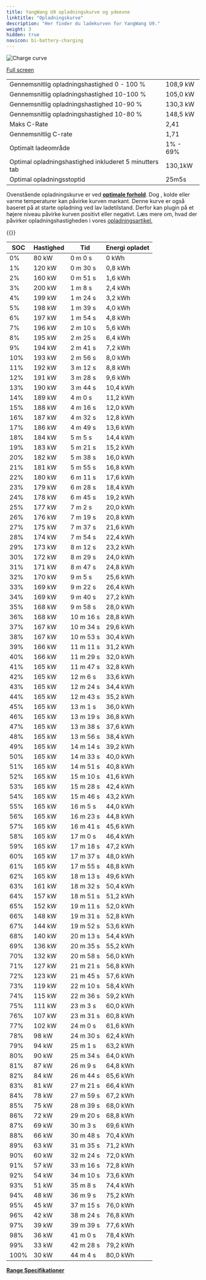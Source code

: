 ```yaml
---
title: YangWang U9 opladningskurve og ydeevne
linktitle: "Opladningskurve"
description: "Her finder du ladekurven for YangWang U9."
weight: 3
hidden: true
navicon: bi-battery-charging
---
```

<!-- markdownlint-disable MD033 -->
<img src="/images/models/yangwang/u9/u9/chargingcurve.svg" alt="Charge curve" class="img-fluid">

[Full screen](/images/models/yangwang/u9/u9/chargingcurve.svg)


<table class="table table-striped border">
<tbody>
<tr>
<td>Gennemsnitlig opladningshastighed 0 - 100 %</td><td>108,9 kW</td>
</tr>
<tr>
<td>Gennemsnitlig opladningshastighed 10-100 %</td><td>105,0 kW</td>
</tr>
<tr>
<td>Gennemsnitlig opladningshastighed 10-90 %</td><td>130,3 kW</td>
</tr>
<tr>
<td>Gennemsnitlig opladningshastighed 10-80 %</td><td>148,5 kW</td>
</tr>
<tr>
<td>Maks C-Rate</td><td>2,41</td>
</tr>
<tr>
<td>Gennemsnitlig C-rate</td><td>1,71</td>
</tr>
<tr>
<td>Optimalt ladeområde</td><td>1% - 69%</td>
</tr>
<tr>
<td>Optimal opladningshastighed inkluderet 5 minutters tab</td><td>130,1kW</td>
</tr>
<tr>
<td>Optimal opladningsstoptid</td><td>25m5s</td>
</tr>
</tbody>
</table>


Ovenstående opladningskurve er ved **[optimale forhold](../../../../../technology/battery/charging/#temperatur)**. Dog , kolde eller varme temperaturer kan påvirke kurven markant. Denne kurve er også baseret på at starte opladning ved lav ladetilstand. Derfor kan plugin på et højere niveau påvirke kurven positivt eller negativt. Læs mere om, hvad der påvirker opladningshastigheden i vores [opladningsartikel.](../../../../../technology/battery/charging/)


{{<evkxdisplayaddarticle />}}
<table class="table table-striped border">
<thead>
<tr><th>SOC</th><th>Hastighed</th><th>Tid</th><th>Energi opladet</th></tr>
</thead>
<tbody>
<tr>
<td>0%</td><td>80 kW</td><td> 0 m 0 s </td><td>0 kWh </td>
</tr>
<tr>
<td>1%</td><td>120 kW</td><td> 0 m 30 s </td><td>0,8 kWh </td>
</tr>
<tr>
<td>2%</td><td>160 kW</td><td> 0 m 51 s </td><td>1,6 kWh </td>
</tr>
<tr>
<td>3%</td><td>200 kW</td><td> 1 m 8 s </td><td>2,4 kWh </td>
</tr>
<tr>
<td>4%</td><td>199 kW</td><td> 1 m 24 s </td><td>3,2 kWh </td>
</tr>
<tr>
<td>5%</td><td>198 kW</td><td> 1 m 39 s </td><td>4,0 kWh </td>
</tr>
<tr>
<td>6%</td><td>197 kW</td><td> 1 m 54 s </td><td>4,8 kWh </td>
</tr>
<tr>
<td>7%</td><td>196 kW</td><td> 2 m 10 s </td><td>5,6 kWh </td>
</tr>
<tr>
<td>8%</td><td>195 kW</td><td> 2 m 25 s </td><td>6,4 kWh </td>
</tr>
<tr>
<td>9%</td><td>194 kW</td><td> 2 m 41 s </td><td>7,2 kWh </td>
</tr>
<tr>
<td>10%</td><td>193 kW</td><td> 2 m 56 s </td><td>8,0 kWh </td>
</tr>
<tr>
<td>11%</td><td>192 kW</td><td> 3 m 12 s </td><td>8,8 kWh </td>
</tr>
<tr>
<td>12%</td><td>191 kW</td><td> 3 m 28 s </td><td>9,6 kWh </td>
</tr>
<tr>
<td>13%</td><td>190 kW</td><td> 3 m 44 s </td><td>10,4 kWh </td>
</tr>
<tr>
<td>14%</td><td>189 kW</td><td> 4 m 0 s </td><td>11,2 kWh </td>
</tr>
<tr>
<td>15%</td><td>188 kW</td><td> 4 m 16 s </td><td>12,0 kWh </td>
</tr>
<tr>
<td>16%</td><td>187 kW</td><td> 4 m 32 s </td><td>12,8 kWh </td>
</tr>
<tr>
<td>17%</td><td>186 kW</td><td> 4 m 49 s </td><td>13,6 kWh </td>
</tr>
<tr>
<td>18%</td><td>184 kW</td><td> 5 m 5 s </td><td>14,4 kWh </td>
</tr>
<tr>
<td>19%</td><td>183 kW</td><td> 5 m 21 s </td><td>15,2 kWh </td>
</tr>
<tr>
<td>20%</td><td>182 kW</td><td> 5 m 38 s </td><td>16,0 kWh </td>
</tr>
<tr>
<td>21%</td><td>181 kW</td><td> 5 m 55 s </td><td>16,8 kWh </td>
</tr>
<tr>
<td>22%</td><td>180 kW</td><td> 6 m 11 s </td><td>17,6 kWh </td>
</tr>
<tr>
<td>23%</td><td>179 kW</td><td> 6 m 28 s </td><td>18,4 kWh </td>
</tr>
<tr>
<td>24%</td><td>178 kW</td><td> 6 m 45 s </td><td>19,2 kWh </td>
</tr>
<tr>
<td>25%</td><td>177 kW</td><td> 7 m 2 s </td><td>20,0 kWh </td>
</tr>
<tr>
<td>26%</td><td>176 kW</td><td> 7 m 19 s </td><td>20,8 kWh </td>
</tr>
<tr>
<td>27%</td><td>175 kW</td><td> 7 m 37 s </td><td>21,6 kWh </td>
</tr>
<tr>
<td>28%</td><td>174 kW</td><td> 7 m 54 s </td><td>22,4 kWh </td>
</tr>
<tr>
<td>29%</td><td>173 kW</td><td> 8 m 12 s </td><td>23,2 kWh </td>
</tr>
<tr>
<td>30%</td><td>172 kW</td><td> 8 m 29 s </td><td>24,0 kWh </td>
</tr>
<tr>
<td>31%</td><td>171 kW</td><td> 8 m 47 s </td><td>24,8 kWh </td>
</tr>
<tr>
<td>32%</td><td>170 kW</td><td> 9 m 5 s </td><td>25,6 kWh </td>
</tr>
<tr>
<td>33%</td><td>169 kW</td><td> 9 m 22 s </td><td>26,4 kWh </td>
</tr>
<tr>
<td>34%</td><td>169 kW</td><td> 9 m 40 s </td><td>27,2 kWh </td>
</tr>
<tr>
<td>35%</td><td>168 kW</td><td> 9 m 58 s </td><td>28,0 kWh </td>
</tr>
<tr>
<td>36%</td><td>168 kW</td><td> 10 m 16 s </td><td>28,8 kWh </td>
</tr>
<tr>
<td>37%</td><td>167 kW</td><td> 10 m 34 s </td><td>29,6 kWh </td>
</tr>
<tr>
<td>38%</td><td>167 kW</td><td> 10 m 53 s </td><td>30,4 kWh </td>
</tr>
<tr>
<td>39%</td><td>166 kW</td><td> 11 m 11 s </td><td>31,2 kWh </td>
</tr>
<tr>
<td>40%</td><td>166 kW</td><td> 11 m 29 s </td><td>32,0 kWh </td>
</tr>
<tr>
<td>41%</td><td>165 kW</td><td> 11 m 47 s </td><td>32,8 kWh </td>
</tr>
<tr>
<td>42%</td><td>165 kW</td><td> 12 m 6 s </td><td>33,6 kWh </td>
</tr>
<tr>
<td>43%</td><td>165 kW</td><td> 12 m 24 s </td><td>34,4 kWh </td>
</tr>
<tr>
<td>44%</td><td>165 kW</td><td> 12 m 43 s </td><td>35,2 kWh </td>
</tr>
<tr>
<td>45%</td><td>165 kW</td><td> 13 m 1 s </td><td>36,0 kWh </td>
</tr>
<tr>
<td>46%</td><td>165 kW</td><td> 13 m 19 s </td><td>36,8 kWh </td>
</tr>
<tr>
<td>47%</td><td>165 kW</td><td> 13 m 38 s </td><td>37,6 kWh </td>
</tr>
<tr>
<td>48%</td><td>165 kW</td><td> 13 m 56 s </td><td>38,4 kWh </td>
</tr>
<tr>
<td>49%</td><td>165 kW</td><td> 14 m 14 s </td><td>39,2 kWh </td>
</tr>
<tr>
<td>50%</td><td>165 kW</td><td> 14 m 33 s </td><td>40,0 kWh </td>
</tr>
<tr>
<td>51%</td><td>165 kW</td><td> 14 m 51 s </td><td>40,8 kWh </td>
</tr>
<tr>
<td>52%</td><td>165 kW</td><td> 15 m 10 s </td><td>41,6 kWh </td>
</tr>
<tr>
<td>53%</td><td>165 kW</td><td> 15 m 28 s </td><td>42,4 kWh </td>
</tr>
<tr>
<td>54%</td><td>165 kW</td><td> 15 m 46 s </td><td>43,2 kWh </td>
</tr>
<tr>
<td>55%</td><td>165 kW</td><td> 16 m 5 s </td><td>44,0 kWh </td>
</tr>
<tr>
<td>56%</td><td>165 kW</td><td> 16 m 23 s </td><td>44,8 kWh </td>
</tr>
<tr>
<td>57%</td><td>165 kW</td><td> 16 m 41 s </td><td>45,6 kWh </td>
</tr>
<tr>
<td>58%</td><td>165 kW</td><td> 17 m 0 s </td><td>46,4 kWh </td>
</tr>
<tr>
<td>59%</td><td>165 kW</td><td> 17 m 18 s </td><td>47,2 kWh </td>
</tr>
<tr>
<td>60%</td><td>165 kW</td><td> 17 m 37 s </td><td>48,0 kWh </td>
</tr>
<tr>
<td>61%</td><td>165 kW</td><td> 17 m 55 s </td><td>48,8 kWh </td>
</tr>
<tr>
<td>62%</td><td>165 kW</td><td> 18 m 13 s </td><td>49,6 kWh </td>
</tr>
<tr>
<td>63%</td><td>161 kW</td><td> 18 m 32 s </td><td>50,4 kWh </td>
</tr>
<tr>
<td>64%</td><td>157 kW</td><td> 18 m 51 s </td><td>51,2 kWh </td>
</tr>
<tr>
<td>65%</td><td>152 kW</td><td> 19 m 11 s </td><td>52,0 kWh </td>
</tr>
<tr>
<td>66%</td><td>148 kW</td><td> 19 m 31 s </td><td>52,8 kWh </td>
</tr>
<tr>
<td>67%</td><td>144 kW</td><td> 19 m 52 s </td><td>53,6 kWh </td>
</tr>
<tr>
<td>68%</td><td>140 kW</td><td> 20 m 13 s </td><td>54,4 kWh </td>
</tr>
<tr>
<td>69%</td><td>136 kW</td><td> 20 m 35 s </td><td>55,2 kWh </td>
</tr>
<tr>
<td>70%</td><td>132 kW</td><td> 20 m 58 s </td><td>56,0 kWh </td>
</tr>
<tr>
<td>71%</td><td>127 kW</td><td> 21 m 21 s </td><td>56,8 kWh </td>
</tr>
<tr>
<td>72%</td><td>123 kW</td><td> 21 m 45 s </td><td>57,6 kWh </td>
</tr>
<tr>
<td>73%</td><td>119 kW</td><td> 22 m 10 s </td><td>58,4 kWh </td>
</tr>
<tr>
<td>74%</td><td>115 kW</td><td> 22 m 36 s </td><td>59,2 kWh </td>
</tr>
<tr>
<td>75%</td><td>111 kW</td><td> 23 m 3 s </td><td>60,0 kWh </td>
</tr>
<tr>
<td>76%</td><td>107 kW</td><td> 23 m 31 s </td><td>60,8 kWh </td>
</tr>
<tr>
<td>77%</td><td>102 kW</td><td> 24 m 0 s </td><td>61,6 kWh </td>
</tr>
<tr>
<td>78%</td><td>98 kW</td><td> 24 m 30 s </td><td>62,4 kWh </td>
</tr>
<tr>
<td>79%</td><td>94 kW</td><td> 25 m 1 s </td><td>63,2 kWh </td>
</tr>
<tr>
<td>80%</td><td>90 kW</td><td> 25 m 34 s </td><td>64,0 kWh </td>
</tr>
<tr>
<td>81%</td><td>87 kW</td><td> 26 m 9 s </td><td>64,8 kWh </td>
</tr>
<tr>
<td>82%</td><td>84 kW</td><td> 26 m 44 s </td><td>65,6 kWh </td>
</tr>
<tr>
<td>83%</td><td>81 kW</td><td> 27 m 21 s </td><td>66,4 kWh </td>
</tr>
<tr>
<td>84%</td><td>78 kW</td><td> 27 m 59 s </td><td>67,2 kWh </td>
</tr>
<tr>
<td>85%</td><td>75 kW</td><td> 28 m 39 s </td><td>68,0 kWh </td>
</tr>
<tr>
<td>86%</td><td>72 kW</td><td> 29 m 20 s </td><td>68,8 kWh </td>
</tr>
<tr>
<td>87%</td><td>69 kW</td><td> 30 m 3 s </td><td>69,6 kWh </td>
</tr>
<tr>
<td>88%</td><td>66 kW</td><td> 30 m 48 s </td><td>70,4 kWh </td>
</tr>
<tr>
<td>89%</td><td>63 kW</td><td> 31 m 35 s </td><td>71,2 kWh </td>
</tr>
<tr>
<td>90%</td><td>60 kW</td><td> 32 m 24 s </td><td>72,0 kWh </td>
</tr>
<tr>
<td>91%</td><td>57 kW</td><td> 33 m 16 s </td><td>72,8 kWh </td>
</tr>
<tr>
<td>92%</td><td>54 kW</td><td> 34 m 10 s </td><td>73,6 kWh </td>
</tr>
<tr>
<td>93%</td><td>51 kW</td><td> 35 m 8 s </td><td>74,4 kWh </td>
</tr>
<tr>
<td>94%</td><td>48 kW</td><td> 36 m 9 s </td><td>75,2 kWh </td>
</tr>
<tr>
<td>95%</td><td>45 kW</td><td> 37 m 15 s </td><td>76,0 kWh </td>
</tr>
<tr>
<td>96%</td><td>42 kW</td><td> 38 m 24 s </td><td>76,8 kWh </td>
</tr>
<tr>
<td>97%</td><td>39 kW</td><td> 39 m 39 s </td><td>77,6 kWh </td>
</tr>
<tr>
<td>98%</td><td>36 kW</td><td> 41 m 0 s </td><td>78,4 kWh </td>
</tr>
<tr>
<td>99%</td><td>33 kW</td><td> 42 m 28 s </td><td>79,2 kWh </td>
</tr>
<tr>
<td>100%</td><td>30 kW</td><td> 44 m 4 s </td><td>80,0 kWh </td>
</tr>
</tbody>
</table>

<div class="mt-3 mb-3">
<a href="../rangeandconsumption/" class="text-decoration-none text-black">
<strong><i class="bi-arrow-left"></i> Range </strong>
</a>
<a href="../specifications/" class="text-decoration-none text-black float-end">
<strong>Specifikationer <i class="bi-arrow-right"></i></strong>
</a>
</div>
